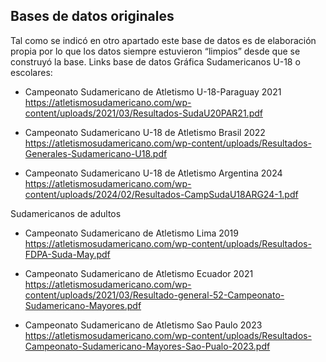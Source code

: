 ## **Bases de datos originales**
Tal como se indicó en otro apartado este base de datos es de elaboración propia por lo que los datos siempre estuvieron “limpios” desde que se construyó la base.
Links base de datos Gráfica
Sudamericanos U-18 o escolares:
-	Campeonato Sudamericano de Atletismo U-18-Paraguay 2021 https://atletismosudamericano.com/wp-content/uploads/2021/03/Resultados-SudaU20PAR21.pdf

-	Campeonato Sudamericano U-18 de Atletismo Brasil 2022 https://atletismosudamericano.com/wp-content/uploads/Resultados-Generales-Sudamericano-U18.pdf

-	Campeonato Sudamericano U-18 de Atletismo Argentina 2024 https://atletismosudamericano.com/wp-content/uploads/2024/02/Resultados-CampSudaU18ARG24-1.pdf


Sudamericanos de adultos
-	Campeonato Sudamericano de Atletismo Lima 2019 https://atletismosudamericano.com/wp-content/uploads/Resultados-FDPA-Suda-May.pdf

-	Campeonato Sudamericano de Atletismo Ecuador 2021 https://atletismosudamericano.com/wp-content/uploads/2021/03/Resultado-general-52-Campeonato-Sudamericano-Mayores.pdf

-	Campeonato Sudamericano de Atletismo Sao Paulo 2023 https://atletismosudamericano.com/wp-content/uploads/Resultados-Campeonato-Sudamericano-Mayores-Sao-Pualo-2023.pdf



